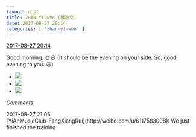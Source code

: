 ```yaml
---
layout: post
title: ZHAN Yi-wen (展逸文)
date: 2017-08-27 20:14
categories: [ 'zhan-yi-wen' ]
---
```


<div class="weibo-info">
  <a href="http://weibo.com/6108090526/Fj4oIyMQA">2017-08-27 20:14</a>
</div>

Good morning. 🌞:smiley: (It should be the evening on your side. So, good evening to you. :smiley:)

<!-- more -->

<ul class="weibo-pic-list-1">
  <li class="weibo-pic">
    <a href="http://wx1.sinaimg.cn/mw690/006FmVn8gy1fiyjli2f34j30zk0qok33.jpg"><img src="//wx1.sinaimg.cn/thumb150/006FmVn8gy1fiyjli2f34j30zk0qok33.jpg" /></a>
  </li>
  <li class="weibo-pic">
    <a href="http://wx3.sinaimg.cn/mw690/006FmVn8gy1fiyjlblszgj30zk0qo19i.jpg"><img src="//wx3.sinaimg.cn/thumb150/006FmVn8gy1fiyjlblszgj30zk0qo19i.jpg" /></a>
  </li>
  <li class="weibo-pic">
    <a href="http://wx1.sinaimg.cn/mw690/006FmVn8gy1fiyjldtq2ej30k00zkn3g.jpg"><img src="//wx1.sinaimg.cn/thumb150/006FmVn8gy1fiyjldtq2ej30k00zkn3g.jpg" /></a>
  </li>
</ul>

*Comments*

<div class="weibo-info">2017-08-27 21:06</div>
[YiAnMusicClub-FangXiangRui](http://weibo.com/u/6117583008): We just finished the training.

